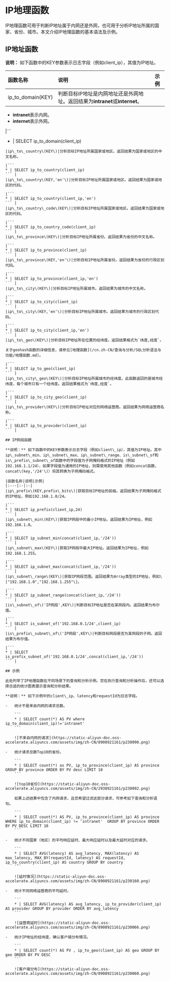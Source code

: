 # IP地理函数

IP地理函数可用于判断IP地址属于内网还是外网，也可用于分析IP地址所属的国家、省份、城市。本文介绍IP地理函数的基本语法及示例。

## IP地址函数

**说明：** 如下函数中的KEY参数表示日志字段（例如client\_ip），其值为IP地址。

|函数名称|说明|示例|
|:---|:-|:-|
|ip\_to\_domain\(KEY\)|判断目标IP地址是内网地址还是外网地址。返回结果为**intranet**或**internet**。

-   **intranet**表示内网。
-   **internet**表示外网。

|```
* | SELECT ip_to_domain(client_ip)
``` |
|ip\_to\_country\(KEY\)|分析目标IP地址所属国家或地区。返回结果为国家或地区的中文名称。

|```
* | SELECT ip_to_country(client_ip)
``` |
|ip\_to\_country\(KEY,'en'\)|分析目标IP地址所属国家或地区。返回结果为国家或地区的代码。

|```
* | SELECT ip_to_country(client_ip,'en')
``` |
|ip\_to\_country\_code\(KEY\)|分析目标IP地址所属国家或地区。返回结果为国家或地区的代码。

|```
* | SELECT ip_to_country_code(client_ip)
``` |
|ip\_to\_province\(KEY\)|分析目标IP地址所属省份。返回结果为省份的中文名称。

|```
* | SELECT ip_to_province(client_ip)
``` |
|ip\_to\_province\(KEY,'en'\)|分析目标IP地址所属省份。返回结果为省份的行政区划代码。

|```
* | SELECT ip_to_province(client_ip,'en')
``` |
|ip\_to\_city\(KEY\)|分析目标IP地址所属城市。返回结果为城市的中文名称。

|```
* | SELECT ip_to_city(client_ip)
``` |
|ip\_to\_city\(KEY,'en'\)|分析目标IP地址所属城市。返回结果为城市的行政区划代码。

|```
* | SELECT ip_to_city(client_ip,'en')
``` |
|ip\_to\_geo\(KEY\)|分析目标IP地址所在位置的经纬度。返回结果格式为`纬度,经度`。

关于geohash函数的详细信息，请参见[地理函数](/cn.zh-CN/查询与分析/SQL分析语法与功能/地理函数.md)。

|```
* | SELECT ip_to_geo(client_ip)
``` |
|ip\_to\_city\_geo\(KEY\)|分析目标IP地址所属城市的经纬度。此函数返回的是城市经纬度，每个城市只有一个经纬度。返回结果格式为`纬度,经度`。

|```
* | SELECT ip_to_city_geo(client_ip)
``` |
|ip\_to\_provider\(KEY\)|分析目标IP地址对应的网络运营商。返回结果为网络运营商名称。

|```
* | SELECT ip_to_provider(client_ip)
``` |

## IP网段函数

**说明：** 如下函数中的KEY参数表示日志字段（例如client\_ip），其值为IP地址。其中ip\_subnet\_min、ip\_subnet\_max、ip\_subnet\_range、is\_subnet\_of和is\_prefix\_subnet\_of函数中的字段值为子网掩码格式的IP地址（例如192.168.1.1/24），如果字段值为通用的IP地址，则需使用其他函数（例如concat函数，concat\(key,'/24'\)）将其转换为子网掩码格式。

|函数名称|说明|示例|
|:---|:-|:-|
|ip\_prefix\(KEY,prefix\_bits\)|获取目标IP地址的前缀。返回结果为子网掩码格式的IP地址，例如192.168.1.0/24。

|```
* | SELECT ip_prefix(client_ip,24)
``` |
|ip\_subnet\_min\(KEY\)|获取IP网段中的最小IP地址。返回结果为IP地址，例如192.168.1.0。

|```
* | SELECT ip_subnet_min(concat(client_ip,'/24'))
``` |
|ip\_subnet\_max\(KEY\)|获取IP网段中最大IP地址。返回结果为IP地址，例如192.168.1.255。

|```
* | SELECT ip_subnet_max(concat(client_ip,'/24'))
``` |
|ip\_subnet\_range\(KEY\)|获取IP网段范围。返回结果为Array类型的IP地址，例如\["192.168.1.0","192.168.1.255"\]。

|```
* | SELECT ip_subnet_range(concat(client_ip,'/24'))
``` |
|is\_subnet\_of\('IP网段',KEY\)|判断目标IP地址是否在某网段内。返回结果为布尔值。

|```
* | SELECT is_subnet_of('192.168.0.1/24',client_ip)
``` |
|is\_prefix\_subnet\_of\('IP网段',KEY\)|判断目标网段是否为某网段的子网。返回结果为布尔值。

|```
* | SELECT is_prefix_subnet_of('192.168.0.1/24',concat(client_ip,'/24'))
``` |

## 示例

此处列举了IP地理函数在不同场景下的查询和分析示例。您在执行查询和分析操作后，还可以选择合适的统计图表展示查询和分析结果。

**说明：** 如下示例中的client\_ip、latency和requestId为日志字段。

-   统计不是来自内网的请求总数。

    ```
    * | SELECT count(*) AS PV where ip_to_domain(client_ip)!='intranet'
    ```

    ![不来自内网的请求](https://static-aliyun-doc.oss-accelerate.aliyuncs.com/assets/img/zh-CN/8908921161/p230090.png)

-   统计请求总数Top10的省份。

    ```
    * | SELECT count(*) as PV, ip_to_province(client_ip) AS province GROUP BY province ORDER BY PV desc LIMIT 10
    ```

    ![top10省份](https://static-aliyun-doc.oss-accelerate.aliyuncs.com/assets/img/zh-CN/2938921161/p230092.png)

    如果上述结果中包含了内网请求，且您希望过滤这部分请求，可参考如下查询和分析语句。

    ```
    * | SELECT count(*) AS PV, ip_to_province(client_ip) AS province WHERE ip_to_domain(client_ip) != 'intranet'  GROUP BY province ORDER BY PV DESC LIMIT 10
    ```

-   统计不同国家（地区）的平均响应延时、最大响应延时以及最大延时对应的请求。

    ```
    * | SELECT AVG(latency) AS avg_latency, MAX(latency) AS max_latency, MAX_BY(requestId, latency) AS requestId, ip_to_country(client_ip) AS country GROUP BY country
    ```

    ![延时情况](https://static-aliyun-doc.oss-accelerate.aliyuncs.com/assets/img/zh-CN/8908921161/p230160.png)

-   统计不同网络运营商的平均延时。

    ```
    * | SELECT AVG(latency) AS avg_latency, ip_to_provider(client_ip) AS provider GROUP BY provider ORDER BY avg_latency
    ```

    ![运营商延时](https://static-aliyun-doc.oss-accelerate.aliyuncs.com/assets/img/zh-CN/8908921161/p230066.png)

-   统计IP地址的经纬度，确认客户端分布情况。

    ```
    * | SELECT count(*) AS PV , ip_to_geo(client_ip) AS geo GROUP BY geo ORDER BY PV DESC
    ```

    ![客户端分布](https://static-aliyun-doc.oss-accelerate.aliyuncs.com/assets/img/zh-CN/8908921161/p230060.png)


